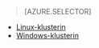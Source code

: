 > [AZURE.SELECTOR]
- [Linux-klusterin](../articles/hdinsight/hdinsight-hadoop-run-samples-linux.md)
- [Windows-klusterin](../articles/hdinsight/hdinsight-run-samples.md)
